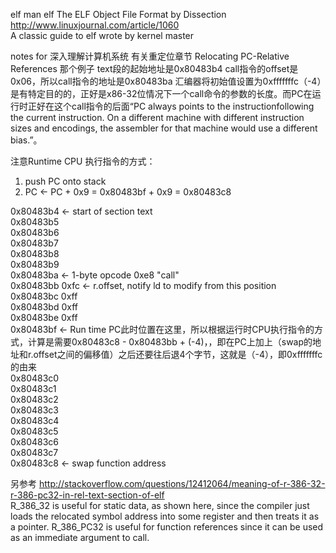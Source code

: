 elf
man elf
The ELF Object File Format by Dissection http://www.linuxjournal.com/article/1060  
A classic guide to elf wrote by kernel master


notes for 深入理解计算机系统 有关重定位章节
Relocating PC-Relative References
那个例子
text段的起始地址是0x80483b4
call指令的offset是0x06，所以call指令的地址是0x80483ba
汇编器将初始值设置为0xfffffffc（-4）是有特定目的的，正好是x86-32位情况下一个call命令的参数的长度。而PC在运行时正好在这个call指令的后面“PC always points to the instructionfollowing the current instruction. On a different machine with different instruction sizes and encodings, the assembler for that machine would use a different bias.”。  

注意Runtime CPU 执行指令的方式：  
1. push PC onto stack  
2. PC <- PC + 0x9 = 0x80483bf + 0x9 = 0x80483c8  


0x80483b4 <- start of section text  
0x80483b5  
0x80483b6  
0x80483b7  
0x80483b8  
0x80483b9  
0x80483ba <- 1-byte opcode 0xe8 "call"   
0x80483bb 0xfc <- r.offset, notify ld to modify from this position  
0x80483bc 0xff  
0x80483bd 0xff  
0x80483be 0xff  
0x80483bf <- Run time PC此时位置在这里，所以根据运行时CPU执行指令的方式，计算是需要0x80483c8 - 0x80483bb + (-4)，，即在PC上加上（swap的地址和r.offset之间的偏移值）之后还要往后退4个字节，这就是（-4），即0xfffffffc的由来  
0x80483c0  
0x80483c1  
0x80483c2  
0x80483c3  
0x80483c4  
0x80483c5  
0x80483c6  
0x80483c7  
0x80483c8 <- swap function address  

另参考 http://stackoverflow.com/questions/12412064/meaning-of-r-386-32-r-386-pc32-in-rel-text-section-of-elf  
R_386_32 is useful for static data, as shown here, since the compiler just loads the relocated symbol address into some register and then treats it as a pointer. R_386_PC32 is useful for function references since it can be used as an immediate argument to call.   


